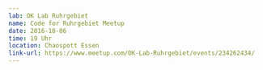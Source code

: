 ```yaml
---
lab: OK Lab Ruhrgebiet
name: Code for Ruhrgebiet Meetup
date: 2016-10-06
time: 19 Uhr
location: Chaospott Essen
link-url: https://www.meetup.com/OK-Lab-Ruhrgebiet/events/234262434/
---
```

